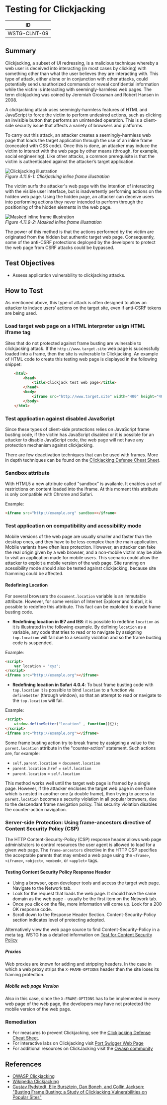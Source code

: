 # Testing for Clickjacking

|ID          |
|------------|
|WSTG-CLNT-09|

## Summary

Clickjacking, a subset of UI redressing, is a malicious technique whereby a web user is deceived into interacting (in most cases by clicking) with something other than what the user believes they are interacting with. This type of attack, either alone or in conjunction with other attacks, could potentially send unauthorized commands or reveal confidential information while the victim is interacting with seemingly-harmless web pages. The term clickjacking was coined by Jeremiah Grossman and Robert Hansen in 2008.

A clickjacking attack uses seemingly-harmless features of HTML and JavaScript to force the victim to perform undesired actions, such as clicking an invisible button that performs an unintended operation. This is a client-side security issue that affects a variety of browsers and platforms.

To carry out this attack, an attacker creates a seemingly-harmless web page that loads the target application through the use of an inline frame (concealed with CSS code). Once this is done, an attacker may induce the victim to interact with the web page by other means (through, for example, social engineering). Like other attacks, a common prerequisite is that the victim is authenticated against the attacker’s target application.

![Clickjacking illustration](images/Clickjacking_description.png)\
*Figure 4.11.9-1: Clickjacking inline frame illustration*

The victim surfs the attacker's web page with the intention of interacting with the visible user interface, but is inadvertently performing actions on the hidden web page. Using the hidden page, an attacker can deceive users into performing actions they never intended to perform through the positioning of the hidden elements in the web page.

![Masked inline frame illustration](images/Masked_iframe.png)\
*Figure 4.11.9-2: Masked inline frame illustration*

The power of this method is that the actions performed by the victim are originated from the hidden but authentic target web page. Consequently, some of the anti-CSRF protections deployed by the developers to protect the web page from CSRF attacks could be bypassed.

## Test Objectives

- Assess application vulnerability to clickjacking attacks.

## How to Test

As mentioned above, this type of attack is often designed to allow an attacker to induce users’ actions on the target site, even if anti-CSRF tokens are being used.

### Load target web page on a HTML interpreter usign HTML iframe tag

Sites that do not protected against frame busting are vulnerable to clickjacking attack. If the `http://www.target.site` web page is successfully loaded into a frame, then the site is vulnerable to Clickjacking. An example of HTML code to create this testing web page is displayed in the following snippet:

```html
    <html>
        <head>
            <title>Clickjack test web page</title>
        </head>
        <body>
            <iframe src="http://www.target.site" width="400" height="400"></iframe>
        </body>
    </html>
```

### Test application against disabled JavaScript

Since these types of client-side protections relies on JavaScript frame busting code, if the victim has JavaScript disabled or it is possible for an attacker to disable JavaScript code, the web page will not have any protection mechanism against clickjacking.

There are few deactivation techniques that can be used with frames. More in depth techniques can be found on the [Clickjacking Defense Cheat Sheet](https://cheatsheetseries.owasp.org/cheatsheets/Clickjacking_Defense_Cheat_Sheet.html).

### Sandbox attribute

With HTML5 a new attribute called "sandbox" is availanle. It enables a set of restrictions on content loaded into the iframe. At this moment this attribute is only compatible with Chrome and Safari.

Example:

```html
<iframe src="http://example.org" sandbox></iframe>
```

### Test application on compatibility and acessibility mode

Mobile versions of the web page are usually smaller and faster than the desktop ones, and they have to be less complex than the main application. Mobile variants have often less protection. However, an attacker can fake the real origin given by a web browser, and a non-mobile victim may be able to visit an application made for mobile users. This scenario could allow the attacker to exploit a mobile version of the web page.
Site running on acessibility mode should also be tested against clickjacking, because site framming could be affected.

#### Redefining Location

For several browsers the `document.location` variable is an immutable attribute. However, for some version of Internet Explorer and Safari, it is possible to redefine this attribute. This fact can be exploited to evade frame busting code.

- **Redefining location in IE7 and IE8**: it is possible to redefine `location` as it is illustrated in the following example. By defining `location` as a variable, any code that tries to read or to navigate by assigning `top.location` will fail due to a security violation and so the frame busting code is suspended.

Example:

```html
<script>
    var location = "xyz";
</script>
<iframe src="http://example.org"></iframe>
```

- **Redefining location in Safari 4.0.4**: To bust frame busting code with `top.location` it is possible to bind `location` to a function via `defineSetter` (through window), so that an attempt to read or navigate to the `top.location` will fail.

Example:

```html
<script>
    window.defineSetter("location" , function(){});
</script>
<iframe src="http://example.org"></iframe>
```

Some frame busting action try to break frame by assigning a value to the `parent.location` attribute in the "counter-action" statement.
Such actions are, for example:

- `self.parent.location` = `document.location`
- `parent.location.href` = `self.location`
- `parent.location` = `self.location`

This method works well until the target web page is framed by a single page. However, if the attacker encloses the target web page in one frame which is nested in another one (a double frame), then trying to access to `parent.location` becomes a security violation in all popular browsers, due to the descendant frame navigation policy. This security violation disables the counter-action navigation.

### Server-side Protection: Using frame-ancestors directive of Content Security Policy (CSP)

The HTTP Content-Security-Policy (CSP) response header allows web page administrators to control resources the user agent is allowed to load for a given web page. The `frame-ancestors` directive in the HTTP CSP specifies the acceptable parents that may embed a web page using the `<frame>`, `<iframe>`, `<object>`, `<embed>`, or `<applet>` tags.

#### Testing Content Security Policy Response Header

- Using a browser, open developer tools and access the target web page. Navigate to the Network tab.
- Look for the request that loads the web page. It should have the same domain as the web page - usually be the first item on the Network tab.
- Once you click on the file, more information will come up. Look for a 200 OK response code.
- Scroll down to the Response Header Section. Content-Security-Policy section indicates level of protecting adopted.

Alternatively view the web page source to find Content-Security-Policy in a meta tag. WSTG has a detailed information on [Test for Content Security Policy](../02-Configuration_and_Deployment_Management_Testing/12-Test_for_Content_Security_Policy.md)

##### Proxies

Web proxies are known for adding and stripping headers. In the case in which a web proxy strips the `X-FRAME-OPTIONS` header then the site loses its framing protection.

##### Mobile web page Version

Also in this case, since the `X-FRAME-OPTIONS` has to be implemented in every web page of the web page, the developers may have not protected the mobile version of the web page.

### Remediation

- For measures to prevent Clickjacking, see the [Clickjacking Defense Cheat Sheet](https://cheatsheetseries.owasp.org/cheatsheets/Clickjacking_Defense_Cheat_Sheet.html).
- For interactive labs on Clickjacking visit [Port Swigger Web Page](https://portswigger.net/web-security/clickjacking)
- For additional resources on ClickJacking visit the [Owasp community](https://owasp.org/www-community/attacks/Clickjacking)

## References

- [OWASP Clickjacking](https://owasp.org/www-community/attacks/Clickjacking)
- [Wikipedia Clickjacking](https://en.wikipedia.org/wiki/Clickjacking)
- [Gustav Rydstedt, Elie Bursztein, Dan Boneh, and Collin Jackson: "Busting Frame Busting: a Study of Clickjacking Vulnerabilities on Popular Sites"](https://seclab.stanford.edu/websec/framebusting/framebust.pdf)
